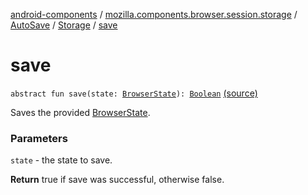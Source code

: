 [android-components](../../../index.md) / [mozilla.components.browser.session.storage](../../index.md) / [AutoSave](../index.md) / [Storage](index.md) / [save](./save.md)

# save

`abstract fun save(state: `[`BrowserState`](../../../mozilla.components.browser.state.state/-browser-state/index.md)`): `[`Boolean`](https://kotlinlang.org/api/latest/jvm/stdlib/kotlin/-boolean/index.html) [(source)](https://github.com/mozilla-mobile/android-components/blob/master/components/browser/session/src/main/java/mozilla/components/browser/session/storage/AutoSave.kt#L46)

Saves the provided [BrowserState](../../../mozilla.components.browser.state.state/-browser-state/index.md).

### Parameters

`state` - the state to save.

**Return**
true if save was successful, otherwise false.

